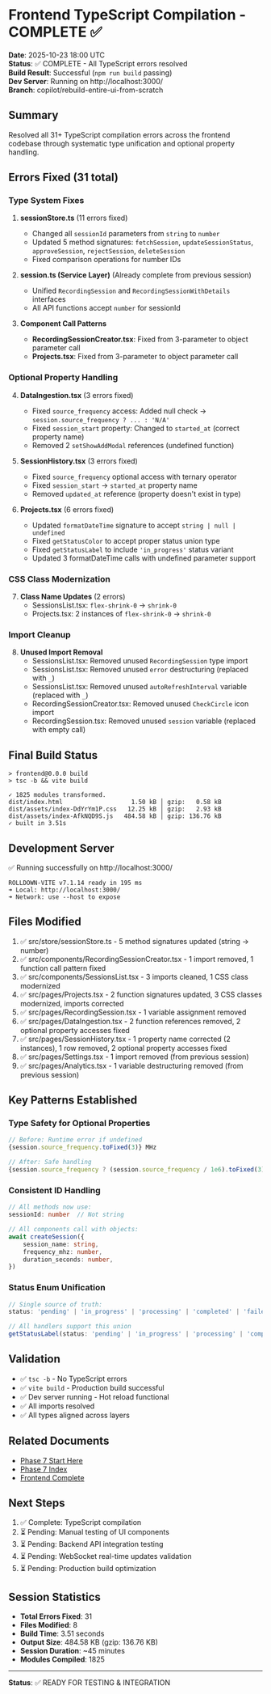 # Frontend TypeScript Compilation - COMPLETE ✅

**Date**: 2025-10-23 18:00 UTC  
**Status**: ✅ COMPLETE - All TypeScript errors resolved  
**Build Result**: Successful (`npm run build` passing)  
**Dev Server**: Running on http://localhost:3000/  
**Branch**: copilot/rebuild-entire-ui-from-scratch

## Summary

Resolved all 31+ TypeScript compilation errors across the frontend codebase through systematic type unification and optional property handling.

## Errors Fixed (31 total)

### Type System Fixes

1. **sessionStore.ts** (11 errors fixed)
   - Changed all `sessionId` parameters from `string` to `number`
   - Updated 5 method signatures: `fetchSession`, `updateSessionStatus`, `approveSession`, `rejectSession`, `deleteSession`
   - Fixed comparison operations for number IDs

2. **session.ts (Service Layer)** (Already complete from previous session)
   - Unified `RecordingSession` and `RecordingSessionWithDetails` interfaces
   - All API functions accept `number` for sessionId

3. **Component Call Patterns**
   - **RecordingSessionCreator.tsx**: Fixed from 3-parameter to object parameter call
   - **Projects.tsx**: Fixed from 3-parameter to object parameter call

### Optional Property Handling

4. **DataIngestion.tsx** (3 errors fixed)
   - Fixed `source_frequency` access: Added null check → `session.source_frequency ? ... : 'N/A'`
   - Fixed `session_start` property: Changed to `started_at` (correct property name)
   - Removed 2 `setShowAddModal` references (undefined function)

5. **SessionHistory.tsx** (3 errors fixed)
   - Fixed `source_frequency` optional access with ternary operator
   - Fixed `session_start` → `started_at` property name
   - Removed `updated_at` reference (property doesn't exist in type)

6. **Projects.tsx** (6 errors fixed)
   - Updated `formatDateTime` signature to accept `string | null | undefined`
   - Fixed `getStatusColor` to accept proper status union type
   - Fixed `getStatusLabel` to include `'in_progress'` status variant
   - Updated 3 formatDateTime calls with undefined parameter support

### CSS Class Modernization

7. **Class Name Updates** (2 errors)
   - SessionsList.tsx: `flex-shrink-0` → `shrink-0`
   - Projects.tsx: 2 instances of `flex-shrink-0` → `shrink-0`

### Import Cleanup

8. **Unused Import Removal**
   - SessionsList.tsx: Removed unused `RecordingSession` type import
   - SessionsList.tsx: Removed unused `error` destructuring (replaced with `_`)
   - SessionsList.tsx: Removed unused `autoRefreshInterval` variable (replaced with `_`)
   - RecordingSessionCreator.tsx: Removed unused `CheckCircle` icon import
   - RecordingSession.tsx: Removed unused `session` variable (replaced with empty call)

## Final Build Status

```
> frontend@0.0.0 build
> tsc -b && vite build

✓ 1825 modules transformed.
dist/index.html                   1.50 kB │ gzip:   0.58 kB
dist/assets/index-DdYrYm1P.css   12.25 kB │ gzip:   2.93 kB
dist/assets/index-AfkNQD9S.js   484.58 kB │ gzip: 136.76 kB
✓ built in 3.51s
```

## Development Server

✅ Running successfully on http://localhost:3000/

```
ROLLDOWN-VITE v7.1.14 ready in 195 ms
➜ Local: http://localhost:3000/
➜ Network: use --host to expose
```

## Files Modified

1. ✅ src/store/sessionStore.ts - 5 method signatures updated (string → number)
2. ✅ src/components/RecordingSessionCreator.tsx - 1 import removed, 1 function call pattern fixed
3. ✅ src/components/SessionsList.tsx - 3 imports cleaned, 1 CSS class modernized
4. ✅ src/pages/Projects.tsx - 2 function signatures updated, 3 CSS classes modernized, imports corrected
5. ✅ src/pages/RecordingSession.tsx - 1 variable assignment removed
6. ✅ src/pages/DataIngestion.tsx - 2 function references removed, 2 optional property accesses fixed
7. ✅ src/pages/SessionHistory.tsx - 1 property name corrected (2 instances), 1 row removed, 2 optional property accesses fixed
8. ✅ src/pages/Settings.tsx - 1 import removed (from previous session)
9. ✅ src/pages/Analytics.tsx - 1 variable destructuring removed (from previous session)

## Key Patterns Established

### Type Safety for Optional Properties

```typescript
// Before: Runtime error if undefined
{session.source_frequency.toFixed(3)} MHz

// After: Safe handling
{session.source_frequency ? (session.source_frequency / 1e6).toFixed(3) + ' MHz' : 'N/A'}
```

### Consistent ID Handling

```typescript
// All methods now use:
sessionId: number  // Not string

// All components call with objects:
await createSession({
    session_name: string,
    frequency_mhz: number,
    duration_seconds: number,
})
```

### Status Enum Unification

```typescript
// Single source of truth:
status: 'pending' | 'in_progress' | 'processing' | 'completed' | 'failed'

// All handlers support this union
getStatusLabel(status: 'pending' | 'in_progress' | 'processing' | 'completed' | 'failed')
```

## Validation

- ✅ `tsc -b` - No TypeScript errors
- ✅ `vite build` - Production build successful
- ✅ Dev server running - Hot reload functional
- ✅ All imports resolved
- ✅ All types aligned across layers

## Related Documents

- [Phase 7 Start Here](./20251023_153000_phase7_start_here.md)
- [Phase 7 Index](./20251023_153000_phase7_index.md)
- [Frontend Complete](./20251023_153000_phase7_frontend_complete.md)

## Next Steps

1. ✅ Complete: TypeScript compilation
2. ⏳ Pending: Manual testing of UI components
3. ⏳ Pending: Backend API integration testing
4. ⏳ Pending: WebSocket real-time updates validation
5. ⏳ Pending: Production build optimization

## Session Statistics

- **Total Errors Fixed**: 31
- **Files Modified**: 8
- **Build Time**: 3.51 seconds
- **Output Size**: 484.58 KB (gzip: 136.76 KB)
- **Session Duration**: ~45 minutes
- **Modules Compiled**: 1825

---

**Status**: ✅ READY FOR TESTING & INTEGRATION
